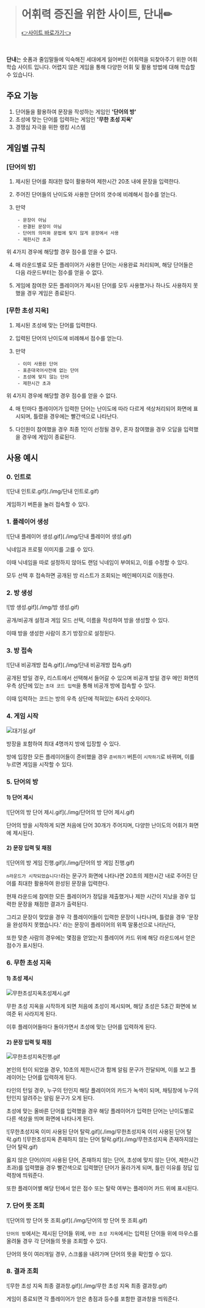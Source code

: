 > # 어휘력 증진을 위한 사이트, <strong>단내✏</strong>
> [👉사이트 바로가기👈](https://dannae.kr)

<br>

<strong>단내</strong>는 숏폼과 줄임말들에 익숙해진 세대에게 잃어버린 어휘력을 되찾아주기 위한 어휘 학습 사이트 입니다.
어렵지 않은 게임을 통해 다양한 어휘 및 활용 방법에 대해 학습할 수 있습니다.

## 주요 기능
1. 단어들을 활용하여 문장을 작성하는 게임인 <strong>'단어의 방'</strong>
2. 초성에 맞는 단어를 입력하는 게임인 <strong>'무한 초성 지옥'</strong>
3. 경쟁심 자극을 위한 랭킹 시스템

## 게임별 규칙
### [단어의 방]

1. 제시된 단어를 최대한 많이 활용하여 제한시간 20초 내에 문장을 입력한다.

2. 주어진 단어들의 난이도와 사용한 단어의 갯수에 비례해서 점수를 얻는다.

3. 만약
```
    - 문장이 아님
    - 완결된 문장이 아님
    - 단어의 의미와 문법에 맞지 않게 문장에서 사용
    - 제한시간 초과
```
위 4가지 경우에 해당할 경우 점수를 얻을 수 없다. 

4. 매 라운드별로 모든 플레이어가 사용한 단어는 사용완료 처리되며, 해당 단어들은 다음 라운드부터는 점수를 얻을 수 없다.

5. 게임에 참여한 모든 플레이어가 제시된 단어를 모두 사용했거나 하나도 사용하지 못했을 경우 게임은 종료된다.

### [무한 초성 지옥]
1. 제시된 초성에 맞는 단어를 입력한다.

2. 입력된 단어의 난이도에 비례해서 점수를 얻는다.

3. 만약 
```
    - 이미 사용된 단어
    - 표준대국어사전에 없는 단어
    - 초성에 맞지 않는 단어
    - 제한시간 초과
```
위 4가지 경우에 해당할 경우 점수를 얻을 수 없다.

4. 매 턴마다 플레이어가 입력한 단어는 난이도에 따라 다르게 색상처리되어 화면에 표시되며, 틀렸을 경우에는 빨간색으로 나타난다.

5. 다인원이 참여했을 경우 최종 1인이 선정될 경우, 혼자 참여했을 경우 오답을 입력했을 경우에 게임이 종료된다.

## 사용 예시
### 0. 인트로

![단내 인트로.gif](./img/단내 인트로.gif)

게임하기 버튼을 눌러 접속할 수 있다.

### 1. 플레이어 생성

![단내 플레이어 생성.gif](./img/단내 플레이어 생성.gif)

닉네임과 프로필 이미지를 고를 수 있다.

이때 닉네임을 따로 설정하지 않아도 랜덤 닉네임이 부여되고, 이를 수정할 수 있다.

모두 선택 후 접속하면 공개된 방 리스트가 조회되는 메인페이지로 이동한다.

### 2. 방 생성

![방 생성.gif](./img/방 생성.gif)

공개/비공개 설정과 게임 모드 선택, 이름을 작성하여 방을 생성할 수 있다.

이때 방을 생성한 사람이 초기 방장으로 설정된다.

### 3. 방 접속

![단내 비공개방 접속.gif](./img/단내 비공개방 접속.gif)

공개된 방일 경우, 리스트에서 선택해서 들어갈 수 있으며 비공개 방일 경우 메인 화면의 우측 상단에 있는 `초대 코드 입력`을 통해 비공개 방에 접속할 수 있다.

이때 입력하는 코드는 방의 우측 상단에 적혀있는 6자리 숫자이다.

### 4. 게임 시작

![대기실.gif](./img/대기실.gif)

방장을 포함하여 최대 4명까지 방에 입장할 수 있다.

방에 입장한 모든 플레이어들이 준비했을 경우 `준비하기` 버튼이 `시작하기`로 바뀌며, 이를 누르면 게임을 시작할 수 있다.

### 5. 단어의 방
#### 1) 단어 제시

![단어의 방 단어 제시.gif](./img/단어의 방 단어 제시.gif)

단어의 방을 시작하게 되면 처음에 단어 30개가 주어지며, 다양한 난이도의 어휘가 화면에 제시된다.

#### 2) 문장 입력 및 채점
![단어의 방 게임 진행.gif](./img/단어의 방 게임 진행.gif)

`n라운드가 시작되었습니다!`라는 문구가 화면에 나타나면 20초의 제한시간 내로 주어진 단어를 최대한 활용하여 완성된 문장을 입력한다.

현재 라운드에 참여한 모든 플레이어가 정답을 제출했거나 제한 시간이 지났을 경우 입력한 문장을 채점한 결과가 출력된다.

그리고 문장이 맞았을 경우 각 플레이어들이 입력한 문장이 나타나며, 틀렸을 경우 '문장을 완성하지 못했습니다.' 라는 문장이 플레이어의 위쪽 말풍선으로 나타난다,

또한 맞춘 사람의 경우에는 몇점을 얻었는지 플레이어 카드 위에 해당 라운드에서 얻은 점수가 표시된다.

### 6. 무한 초성 지옥
#### 1) 초성 제시
![무한초성지옥초성제시.gif](./img/무한초성지옥초성제시.gif)

무한 초성 지옥을 시작하게 되면 처음에 초성이 제시되며, 해당 초성은 5초간 화면에 보여준 뒤 사라지게 된다. 

이후 플레이어들마다 돌아가면서 초성에 맞는 단어를 입력하게 된다.

#### 2) 문장 입력 및 채점
![무한초성지옥진행.gif](./img/무한초성지옥진행.gif)

본인의 턴이 되었을 경우, 10초의 제한시간과 함께 알림 문구가 전달되며, 이를 보고 플레이어는 단어를 입력하게 된다.

타인의 턴일 경우, 누구의 턴인지 해당 플레이어의 카드가 녹색이 되며, 채팅창에 누구의 턴인지 알려주는 알림 문구가 오게 된다.

초성에 맞는 올바른 단어를 입력했을 경우 해당 플레이어가 입력한 단어는 난이도별로 다른 색상을 띄며 화면에 나타나게 된다. 

![무한초성지옥 이미 사용된 단어 탈락.gif](./img/무한초성지옥 이미 사용된 단어 탈락.gif)
![무한초성지옥 존재하지 않는 단어 탈락.gif](./img/무한초성지옥 존재하지않는단어 탈락.gif)

옳지 않은 단어(이미 사용된 단어, 존재하지 않는 단어, 초성에 맞지 않는 단어, 제한시간 초과)를 입력했을 경우 빨간색으로 입력했던 단어가 올라가게 되며, 틀린 이유를 정답 입력창에 띄워준다.

또한 플레이어별 해당 턴에서 얻은 점수 또는 탈락 여부는 플레이어 카드 위에 표시된다.


### 7. 단어 뜻 조회
![단어의 방 단어 뜻 조회.gif](./img/단어의 방 단어 뜻 조회.gif)

`단어의 방`에서는 제시된 단어들 위에, `무한 초성 지옥`에서는 입력된 단어들 위에 마우스를 올려둘 경우 각 단어들의 뜻을 조회할 수 있다.

단어의 뜻이 여러개일 경우, 스크롤을 내려가며 단어의 뜻을 확인할 수 있다.

### 8. 결과 조회
![무한 초성 지옥 최종 결과창.gif](./img/무한 초성 지옥 최종 결과창.gif)

게임이 종료되면 각 플레이어가 얻은 총점과 등수를 포함한 결과창을 띄워준다.


